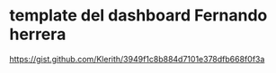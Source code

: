 # template del dashboard Fernando herrera
https://gist.github.com/Klerith/3949f1c8b884d7101e378dfb668f0f3a